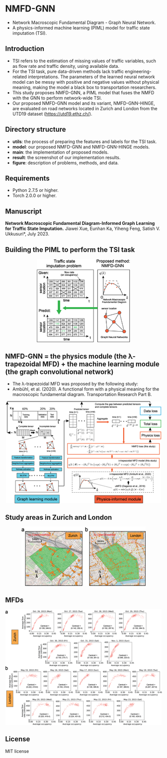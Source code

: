 # NMFD-GNN 
* Network Macroscopic Fundamental Diagram - Graph Neural Network.
* A physics-informed machine learning (PIML) model for traffic state imputation (TSI).

## Introduction
* TSI refers to the estimation of missing values of traffic variables, such as flow rate and traffic density, using available data.
* For the TSI task, pure data-driven methods lack traffic engineering-related interpretations. The parameters of the learned neural network model can be messy with positive and negative values without physical meaning, making the model a black box to transportation researchers.
* This study proposes NMFD-GNN, a PIML model that fuses the NMFD with the GNN to perform network-wide TSI. 
* Our proposed NMFD-GNN model and its variant, NMFD-GNN-HINGE, are evaluated on road networks located in Zurich and London from the UTD19 dataset (https://utd19.ethz.ch/). 
  
## Directory structure
* **utils**: the process of preparing the features and labels for the TSI task.
* **model**: our proposed NMFD-GNN and NMFD-GNN-HINGE models.
* **main**: the implementation of proposed models.
* **result**: the screenshot of our implementation results.
* **figure**: description of problems, methods, and data.

## Requirements
* Python 2.7.5 or higher.
* Torch 2.0.0 or higher. 

## Manuscript
**Network Macroscopic Fundamental Diagram-Informed Graph Learning for Traffic State Imputation.**
Jiawei Xue, Eunhan Ka, Yiheng Feng, Satish V. Ukkusuri\*, July 2023.

## Building the PIML to perform the TSI task
<p align="center">
  <img src="https://github.com/JiaweiXue/NMFD_GNN/blob/main/figure/task.png" width="300">
</p>

## NMFD-GNN = the physics module (the λ-trapezoidal MFD) + the machine learning module (the graph convolutional network)
* The λ-trapezoidal MFD was proposed by the following study:
* Ambühl, et al. (2020). A functional form with a physical meaning for the macroscopic fundamental diagram. Transportation Research Part B.
<p align="center">
  <img src="https://github.com/JiaweiXue/NMFD_GNN/blob/main/figure/method.png" width="500">
</p>

## Study areas in Zurich and London

<p align="center">
  <img src="https://github.com/JiaweiXue/NMFD_GNN/blob/main/figure/study_area.png" width="400">
</p>

## MFDs
<p align="center">
  <img src="https://github.com/JiaweiXue/NMFD_GNN/blob/main/figure/mfd.png" width="550">
</p>

## License
MIT license
